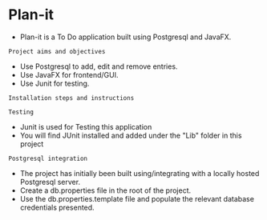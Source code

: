 # Plan-it
- Plan-it is a To Do application built using Postgresql and JavaFX.

```Project aims and objectives```
- Use Postgresql to add, edit and remove entries.
- Use JavaFX for frontend/GUI.
- Use Junit for testing.

```Installation steps and instructions```

```Testing```

- Junit is used for Testing this application
- You will find JUnit installed and added under the "Lib" folder in this project

```Postgresql integration```

- The project has initially been built using/integrating with a locally hosted Postgresql server.
- Create a db.properties file in the root of the project.
- Use the db.properties.template file and populate the relevant database credentials presented.

